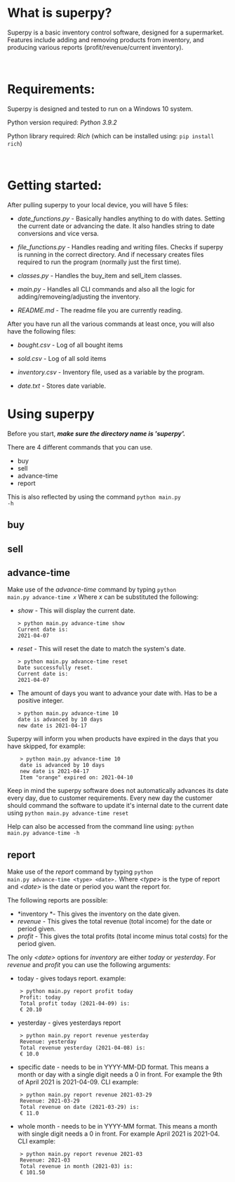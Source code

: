 
# What is superpy?

Superpy is a basic inventory control software, designed for a supermarket.
Features include adding and removing products from inventory, and producing various reports (profit/revenue/current inventory).

<br/>

# Requirements:

Superpy is designed and tested to run on a Windows 10 system. 

Python version required: _Python 3.9.2_

Python library required: _Rich_  (which can be installed using: 
<code>pip install rich</code>)

<br/>

# Getting started:

After pulling superpy to your local device, you will have 5 files:

- *date_functions.py* - Basically handles anything to do with dates. Setting the current date or advancing the date. It also handles string to date conversions and vice versa. 

- *file_functions.py* - Handles reading and writing files. Checks if superpy is running in the correct directory. And if necessary creates files required to run the program (normally just the first time).

- *classes.py* - Handles the buy_item and sell_item classes.

- *main.py* - Handles all CLI commands and also all the logic for adding/removeing/adjusting the inventory.

- *README.md* - The readme file you are currently reading.

After you have run all the various commands at least once, you will also have the following files:

- *bought.csv* - Log of all bought items

- *sold.csv* - Log of all sold items

- *inventory.csv* - Inventory file, used as a variable by the program.

- *date.txt* - Stores date variable.

# Using superpy

Before you start, ***make sure the directory name is 'superpy'.***

There are 4 different commands that you can use. 
- buy
- sell
- advance-time
- report

This is also reflected by using the command <code>python main.py -h</code>

## buy 

## sell

## advance-time
Make use of the *advance-time* command by typing <code>python main.py advance-time *x*</code>
Where *x* can be substituted the following: 

- *show* - This will display the current date. 
    ```
    > python main.py advance-time show
    Current date is:
    2021-04-07
    ```

- *reset* - This will reset the date to match the system's date.
    ```
    > python main.py advance-time reset
    Date successfully reset.
    Current date is:
    2021-04-07
    ```
- The amount of days you want to advance your date with. Has to be a positive integer.
    ```
    > python main.py advance-time 10
    date is advanced by 10 days
    new date is 2021-04-17
    ```

Superpy will inform you when products have expired in the days that you have skipped, for example:
```
    > python main.py advance-time 10
    date is advanced by 10 days
    new date is 2021-04-17
    Item "orange" expired on: 2021-04-10
```

Keep in mind the superpy software does not automatically advances its date every day, due to customer requirements. Every new day the customer should command the software to update it's internal date to the current date using <code>python main.py advance-time reset</code>

Help can also be accessed from the command line using: 
<code>python main.py advance-time -h</code>
## report
Make use of the *report* command by typing <code>python main.py advance-time \<type> \<date>.</code>
Where *\<type*> is the type of report and *\<date>* is the date or period you want the report for. 

The following reports are possible:
- *inventory *- This gives the inventory on the date given. 
- *revenue* - This gives the total revenue (total income) for the date or period given.
- *profit* - This gives the total profits (total income minus total costs) for the period given.

The only *\<date>* options for *inventory* are either *today* or *yesterday*. For *revenue* and *profit* you can use the following arguments:
- today - gives todays report. example: 
```
    > python main.py report profit today
    Profit: today
    Total profit today (2021-04-09) is:
    € 20.10
```
- yesterday - gives yesterdays report
```
    > python main.py report revenue yesterday
    Revenue: yesterday
    Total revenue yesterday (2021-04-08) is:
    € 10.0
```
- specific date - needs to be in YYYY-MM-DD format. This means a month or day with a single digit needs a 0 in front. For example the 9th of April 2021 is 2021-04-09. CLI example: 
```
    > python main.py report revenue 2021-03-29
    Revenue: 2021-03-29
    Total revenue on date (2021-03-29) is:
    € 11.0
```
- whole month - needs to be in YYYY-MM format. This means a month with single digit needs a 0 in front. For example April 2021 is 2021-04. CLI example: 
```
    > python main.py report revenue 2021-03
    Revenue: 2021-03
    Total revenue in month (2021-03) is:
    € 101.50
```



